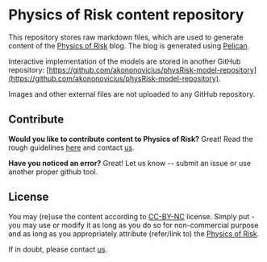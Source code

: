 # Physics of Risk content repository

This repository stores raw markdown files, which are used to generate content of the [Physics of Risk](http://rf.mokslasplius.lt/) blog. The blog is generated using [Pelican](http://docs.getpelican.com/en/stable/).

Interactive implementation of the models are stored in another GitHub repository: [https://github.com/akononovicius/physRisk-model-repository](https://github.com/akononovicius/physRisk-model-repository).

Images and other external files are not uploaded to any GitHub repository.

## Contribute

**Would you like to contribute content to Physics of Risk?** Great! Read the rough guidelines [here](http://rf.mokslasplius.lt/contribute/) and contact [us](http://rf.mokslasplius.lt/about/).

**Have you noticed an error?** Great! Let us know -- submit an issue or use another proper github tool.

## License

You may (re)use the content according to [CC-BY-NC](https://creativecommons.org/licenses/by-nc/4.0/) license. Simply put - you may use or modify it as long as you do so for non-commercial purpose and as long as you appropriately attribute (refer/link to) the [Physics of Risk](http://rf.mokslasplius.lt/).

If in doubt, please contact [us](http://rf.mokslasplius.lt/about/).
